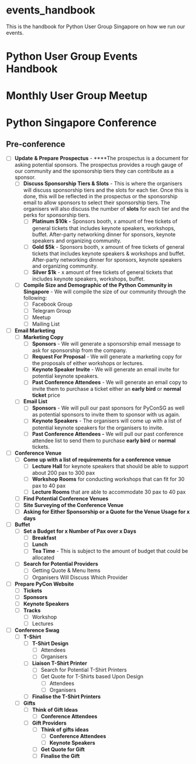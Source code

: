 # events_handbook
This is the handbook for Python User Group Singapore on how we run our events.

# Python User Group Events Handbook

# Monthly User Group Meetup

# Python Singapore Conference

## Pre-conference

- [ ]  **Update** **& Prepare** **Prospectus** - ****The prospectus is a document for asking potential sponsors. The prospectus provides a rough gauge of our community and the sponsorship tiers they can contribute as a sponsor.
    - [ ]  **Discuss Sponsorship Tiers & Slots** - This is where the organisers will discuss sponsorship tiers and the slots for each tier. Once this is done, this will be reflected in the prospectus or the sponsorship email to allow sponsors to select their sponsorship tiers. The organisers will also discuss the number of **slots** for each tier and the perks for sponsorship tiers.
        - [ ]  **Platinum $10k -** Sponsors booth, x amount of free tickets of general tickets that includes keynote speakers, workshops, buffet. After-party networking dinner for sponsors, keynote speakers and organizing community.
        - [ ]  **Gold $5k** - Sponsors booth, x amount of free tickets of general tickets that includes keynote speakers & workshops and buffet. After-party networking dinner for sponsors, keynote speakers and organizing community.
        - [ ]  **Silver $1k** - x amount of free tickets of general tickets that includes keynote speakers, workshops, buffet.
    - [ ]  **Compile Size and Demographic of the Python Community in Singapore** - We will compile the size of our community through the following:
        - [ ]  Facebook Group
        - [ ]  Telegram Group
        - [ ]  Meetup
        - [ ]  Mailing List
- [ ]  **Email Marketing**
    - [ ]  **Marketing Copy**
        - [ ]  **Sponsors** - We will generate a sponsorship email message to ask for sponsorship from the company.
        - [ ]  **Request For Proposal** - We will generate a marketing copy for the proposals of either workshops or lectures.
        - [ ]  **Keynote Speaker Invite** - We will generate an email invite for potential keynote speakers.
        - [ ]  **Past Conference Attendees** - We will generate an email copy to invite them to purchase a ticket either an **early bird** or **normal ticket** price
    - [ ]  **Email List**
        - [ ]  **Sponsors** - We will pull our past sponsors for PyConSG as well as potential sponsors to invite them to sponsor with us again.
        - [ ]  **Keynote Speakers** - The organisers will come up with a list of potential keynote speakers for the organisers to invite.
        - [ ]  **Past Conference Attendees -** We will pull our past conference attendee list to send them to purchase **early bird** or **normal** tickets.
- [ ]  **Conference Venue**
    - [ ]  **Come up with a list of requirements for a conference venue**
        - [ ]  **Lecture Hall** for keynote speakers that should be able to support about 200 pax to 300 pax
        - [ ]  **Workshop Rooms** for conducting workshops that can fit for 30 pax to 40 pax
        - [ ]  **Lecture Rooms** that are able to accommodate 30 pax to 40 pax
    - [ ]  **Find Potential Conference Venues**
    - [ ]  **Site Surveying of the Conference Venue**
    - [ ]  **Asking for Either Sponsorship or a Quote for the Venue Usage for x days**
- [ ]  **Buffet**
    - [ ]  **Set a Budget for x Number of Pax over x Days**
        - [ ]  **Breakfast**
        - [ ]  **Lunch**
        - [ ]  **Tea Time** - This is subject to the amount of budget that could be allocated
    - [ ]  **Search for Potential Providers**
        - [ ]  Getting Quote & Menu Items
        - [ ]  Organisers Will Discuss Which Provider
- [ ]  **Prepare PyCon Website**
    - [ ]  **Tickets**
    - [ ]  **Sponsors**
    - [ ]  **Keynote Speakers**
    - [ ]  **Tracks**
        - [ ]  Workshop
        - [ ]  Lectures
- [ ]  **Conference Swag**
    - [ ]  **T-Shirt**
        - [ ]  **T-Shirt Design**
            - [ ]  Attendees
            - [ ]  Organisers
        - [ ]  **Liaison T-Shirt Printer**
            - [ ]  Search for Potential T-Shirt Printers
            - [ ]  Get Quote for T-Shirts based Upon Design
                - [ ]  Attendees
                - [ ]  Organisers
        - [ ]  **Finalise the T-Shirt Printers**
    - [ ]  **Gifts**
        - [ ]  **Think of Gift Ideas**
            - [ ]  **Conference Attendees**
        - [ ]  **Gift Providers**
            - [ ]  **Think of gifts ideas**
                - [ ]  **Conference Attendees**
                - [ ]  **Keynote Speakers**
            - [ ]  **Get Quote for Gift**
            - [ ]  **Finalise the Gift**
